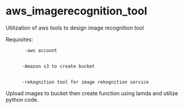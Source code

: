 # aws_imagerecognition_tool
Utilization of aws tools to design image recognition tool 


Requisites:
  
  
           -aws account
 
 
          -Amazon s3 to create bucket
  
  
          -rekognition tool for image rekognition service

Upload images to bucket then create function using lamda and utilize python code.
